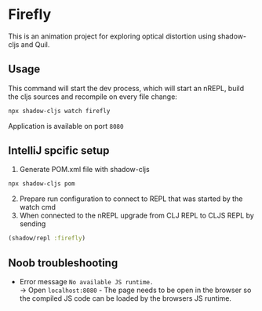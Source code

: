 # Firefly

This is an animation project for exploring optical distortion using shadow-cljs and Quil.

## Usage
This command will start the dev process, which will start an nREPL, build the cljs sources and recompile on every file change:
```bash
npx shadow-cljs watch firefly
```
Application is available on port `8080`

## IntelliJ spcific setup

1. Generate POM.xml file with shadow-cljs
```bash
npx shadow-cljs pom
```
2. Prepare run configuration to connect to REPL that was started by the watch cmd
3. When connected to the nREPL upgrade from CLJ REPL to CLJS REPL by sending
```clojure
(shadow/repl :firefly)
```
## Noob troubleshooting

* Error message `No available JS runtime.`\
-> Open `localhost:8080` - The page needs to be open in the browser so the compiled JS code can be loaded by the browsers JS runtime.


